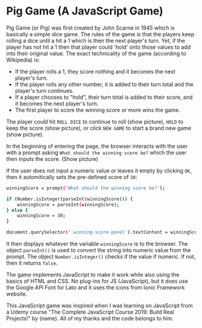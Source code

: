 # Pig Game (A JavaScript Game)

Pig Game (or Pig) was first created by John Scarne in 1945 which is basically a simple dice game. The rules of the game is that the players keep rolling a dice until a hit a 1 which is then the next player's turn. Yet, if the player has not hit a 1 then that player could 'hold' onto those values to add into their original value. The exact technicality of the game (according to Wikipedia) is:

- If the player rolls a 1, they score nothing and it becomes the next player's turn.
- If the player rolls any other number, it is added to their turn total and the player's turn continues.
- If a player chooses to "hold", their turn total is added to their score, and it becomes the next player's turn.
- The first player to score the winning score or more wins the game.

The player could hit `ROLL DICE` to continue to roll (show picture), `HOLD` to keep the score (show picture), or click `NEW GAME` to start a brand new game (show picture).

In the beginning of entering the page, the browser interacts with the user with a prompt asking `What should the winning score be?` which the user then inputs the score. (Show picture)

If the user does not input a numeric value or leaves it empty by clicking `OK`, then it automitically sets the pre-defined score of `30`:

```sh
winningScore = prompt('What should the winning score be?');

if (Number.isInteger(parseInt(winningScore))) {
    winningScore = parseInt(winningScore);
} else {
    winningScore = 30;
}

document.querySelector('.winning-score-panel').textContent = winningScore;
```

It then displays whatever the variable `winningScore` is to the browser. The object `parseInt()` is used to convert the string into numeric value from the prompt. The object `Number.isInteger()` checks if the value if numeric. If not, then it returns `false`.

The game implements JavaScript to make it work while also using the basics of HTML and CSS. No plug-ins for JS (JavaScript), but it does use the Google API Font for Lato and it uses the icons from Ionic Framework website.

This JavaScript game was inspired when I was learning on JavaScript from a Udemy course "The Complete JavaScript Course 2019: Build Real Projects!" by (name). All of my thanks and the code belongs to him.